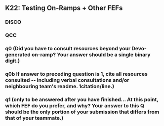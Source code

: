 <!-------
Ethan Sie
Evethan - Eve, Ethan
Softdev
K22 - bt-td
2024-11-20
Time spent: ???
------>

## K22: Testing On-Ramps + Other FEFs

### DISCO

### QCC

### q0 (Did you have to consult resources beyond your Devo-generated on-ramp? Your answer should be a single binary digit.)

### q0b If answer to preceding question is 1, cite all resources consulted -- including verbal consultations and/or neighbouring team's readme. 1citation/line.)


### q1 (only to be answered after you have finished... At this point, which FEF do you prefer, and why? Your answer to this Q should be the only portion of your submission that differs from that of your teammate.)
